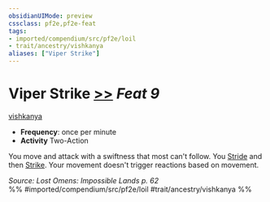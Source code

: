 ```yaml
---
obsidianUIMode: preview
cssclass: pf2e,pf2e-feat
tags:
- imported/compendium/src/pf2e/loil
- trait/ancestry/vishkanya
aliases: ["Viper Strike"]
---
```

# Viper Strike  [>>](chapter-9-playing-the-game.md#Actions "Two-Action") *Feat 9*  
[vishkanya](vishkanya-loil.md)  

- **Frequency**: once per minute
- **Activity** Two-Action

You move and attack with a swiftness that most can't follow. You [Stride](stride.md) and then [Strike](strike.md). Your movement doesn't trigger reactions based on movement.

*Source: Lost Omens: Impossible Lands p. 62*  
%% #imported/compendium/src/pf2e/loil #trait/ancestry/vishkanya %%
